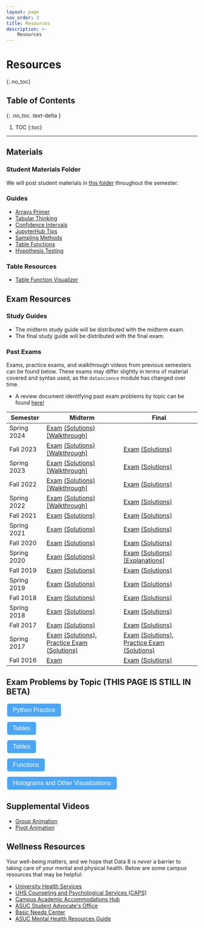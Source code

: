 ```yaml
---
layout: page
nav_order: 3
title: Resources
description: >-
    Resources
---
```


# Resources

{:.no_toc}

## Table of Contents
{: .no_toc .text-delta }

1. TOC
{:toc}

---

## Materials

### Student Materials Folder
We will post student materials in [this folder](https://drive.google.com/drive/folders/16o8duRO-J-EnnWiue1QJjyHW9BQFetDJ?usp=drive_link) throughout the semester.

### Guides
* [Arrays Primer](https://drive.google.com/file/d/1SzpKe_SnFf9_mkLyhETz5-AiaBJBYJDv/view?usp=sharing)
* [Tabular Thinking](https://drive.google.com/file/d/1D9PXUgDLXjFBXZoyGVSKpzk0nKQziDTP/view?usp=sharing)
* [Confidence Intervals](https://drive.google.com/file/d/1MTHu81FjF2SKps4a6x_N_sMWcFs2APx4/view?usp=sharing)
* [JupyterHub Tips](https://drive.google.com/file/d/1vA4x3RIwCq8jY4KvTRpqrnmASS7Se1Bn/view?usp=sharing)
* [Sampling Methods](https://drive.google.com/file/d/1k8uNN0Bg7J0BTgK-0Z5glDNtd_5FTJQl/view?usp=sharing)
* [Table Functions](https://drive.google.com/file/d/1j2hjhweJdGWW0EdvmjGHsXFUatXIZax4/view?usp=sharing)
* [Hypothesis Testing](https://drive.google.com/file/d/1s9e252XRIUYxNeI8dNG4D0f8B9iwEv6x/view?usp=sharing)

### Table Resources
* [Table Function Visualizer](https://www.data8.org/interactive_table_functions/)

## Exam Resources

### Study Guides
* The midterm study guide will be distributed with the midterm exam.
* The final study guide will be distributed with the final exam.

### Past Exams
Exams, practice exams, and walkthrough videos from previous semesters can be found below. These exams may differ slightly in terms of material covered and syntax used, as the `datascience` module has changed over time.
* A review document identifying past exam problems by topic can be found [here!](https://docs.google.com/document/d/1zed6Q9LAgUvCoazdGMOd5K0FpLcfZF-IMZMyGzTOFfk/edit?usp=sharing) 

| Semester | Midterm | Final |
| -- | -- | -- |
| Spring 2024 | [Exam](https://docs.google.com/viewer?url=https://github.com/data-8/archived-exams/raw/master/data8_sp24_midterm.pdf) [(Solutions)](https://docs.google.com/viewer?url=https://github.com/data-8/archived-exams/raw/master/data8-sp24-midterm-solutions.pdf) [[Walkthrough]](https://drive.google.com/drive/folders/1rkUU1top70Ut18ejsf3MfOI35z-TW0ex) | | 
| Fall 2023 | [Exam](https://drive.google.com/file/d/1Oc_4GGZE8aozXbAJYDeEwFs-pdArYMNY/view?usp=sharing) [(Solutions)](https://docs.google.com/viewer?url=https://github.com/data-8/archived-exams/raw/master/data8-fa23-midterm-sol.pdf) [[Walkthrough]](https://drive.google.com/drive/folders/1Mo50-BqxISJTU1jKV8LtfSiQc-9GRiTF?usp=share_link)| [Exam](https://docs.google.com/viewer?url=https://github.com/data-8/archived-exams/raw/master/data8-fa23-final.pdf) [(Solutions)](https://docs.google.com/viewer?url=https://github.com/data-8/archived-exams/raw/master/data8-fa23-final-sols.pdf) | 
| Spring 2023 | [Exam](https://docs.google.com/viewer?url=https://github.com/data-8/archived-exams/raw/master/data8-sp23-midterm.pdf) [(Solutions)](https://docs.google.com/viewer?url=https://github.com/data-8/archived-exams/raw/master/data8-sp23-midterm-solutions.pdf) [[Walkthrough]](https://drive.google.com/drive/u/1/folders/1Thm3volFpFWC1QkNsJyWOgIG5bwvE7sO)| [Exam](https://docs.google.com/viewer?url=https://github.com/data-8/archived-exams/raw/master/data8-sp23-final.pdf) [(Solutions)](https://docs.google.com/viewer?url=https://github.com/data-8/archived-exams/raw/master/data8-sp23-final-sol.pdf) |
| Fall 2022 | [Exam](https://docs.google.com/viewer?url=https://github.com/data-8/archived-exams/raw/master/data8-fa22-mt_printed.pdf) [(Solutions)](https://docs.google.com/viewer?url=https://github.com/data-8/archived-exams/raw/master/data8-fa22-mt_solution.pdf) [[Walkthrough]](https://drive.google.com/drive/folders/1Uk3HbQ17PlzItvoOKEGIJoMbLq-AFyHo?usp=sharing) | [Exam](https://drive.google.com/file/d/1lMEUafOXIJvWw0Fh_zo2XeE44EMAhC9m/view?usp=sharing) [(Solutions)](https://docs.google.com/viewer?url=https://github.com/data-8/archived-exams/raw/master/data8_fa22_final_sols.pdf) |
| Spring 2022 | [Exam](https://docs.google.com/viewer?url=https://github.com/data-8/archived-exams/raw/master/data8-sp22-midterm.pdf) [(Solutions)](https://docs.google.com/viewer?url=https://github.com/data-8/archived-exams/raw/master/data8-sp22-midterm-solution.pdf) [[Walkthrough]](https://drive.google.com/drive/folders/1kgOV6o5L4Wu6PBAC0GgJb9OrrI5D0PZq?usp=sharing) | [Exam](https://docs.google.com/viewer?url=https://github.com/data-8/archived-exams/raw/master/data8-sp22-final.pdf) [(Solutions)](https://docs.google.com/viewer?url=https://github.com/data-8/archived-exams/raw/master/data8-sp22-final-sols.pdf) |
| Fall 2021 | [Exam](https://docs.google.com/viewer?url=https://github.com/data-8/archived-exams/raw/master/data8-fa21-midterm.pdf) [(Solutions)](https://docs.google.com/viewer?url=https://github.com/data-8/archived-exams/raw/master/data8-fa21-midterm-solutions.pdf) | [Exam](https://docs.google.com/viewer?url=https://github.com/data-8/archived-exams/raw/master/data8-fa21-final.pdf) [(Solutions)](https://docs.google.com/viewer?url=https://github.com/data-8/archived-exams/raw/master/data8-fa21-final-solns.pdf) |
| Spring 2021 | [Exam](https://docs.google.com/viewer?url=https://github.com/data-8/archived-exams/raw/master/data8-sp21-midterm.pdf) [(Solutions)](https://docs.google.com/viewer?url=https://github.com/data-8/archived-exams/raw/master/data8-sp21-midterm-solutions.pdf) | [Exam](https://docs.google.com/viewer?url=https://github.com/data-8/archived-exams/raw/master/data8-sp21-final.pdf) [(Solutions)](https://docs.google.com/viewer?url=https://github.com/data-8/archived-exams/raw/master/data8-sp21-final-sols.pdf) |
| Fall 2020 | [Exam](https://docs.google.com/viewer?url=https://github.com/data-8/archived-exams/raw/master/data8-fa20-midterm.pdf) [(Solutions)](https://docs.google.com/viewer?url=https://github.com/data-8/archived-exams/raw/master/data8-fa20-midterm-solution.pdf) | [Exam](https://docs.google.com/viewer?url=https://github.com/data-8/archived-exams/raw/master/data8-fa20-final.pdf) [(Solutions)](https://docs.google.com/viewer?url=https://github.com/data-8/archived-exams/raw/master/data8-fa20-final-solns.pdf) |
| Spring 2020 | [Exam](https://docs.google.com/viewer?url=https://github.com/data-8/archived-exams/raw/master/data8-sp20-midterm.pdf) [(Solutions)](https://docs.google.com/viewer?url=https://github.com/data-8/archived-exams/raw/master/data8-sp20-midterm-sols.pdf) | [Exam](https://docs.google.com/viewer?url=https://github.com/data-8/archived-exams/raw/master/data8-sp20-final.pdf) [(Solutions)](https://docs.google.com/viewer?url=https://github.com/data-8/archived-exams/raw/master/data8-sp20-final-sols.pdf) [[Explanations]](https://docs.google.com/document/d/1WqgRDDwyL98Y4WROVURR2-EWjmTXJTPczpT662XIkk4/edit?usp=sharing) |
| Fall 2019 | [Exam](https://docs.google.com/viewer?url=https://github.com/data-8/archived-exams/raw/master/data8-fa19-midterm.pdf) [(Solutions)](https://docs.google.com/viewer?url=https://github.com/data-8/archived-exams/raw/master/data8-fa19-midterm-solutions.pdf) | [Exam](https://docs.google.com/viewer?url=https://github.com/data-8/archived-exams/raw/master/data8-fa19-final.pdf) [(Solutions)](https://docs.google.com/viewer?url=https://github.com/data-8/archived-exams/raw/master/data8-fa19-final-solution.pdf) |
| Spring 2019 | [Exam](https://docs.google.com/viewer?url=https://github.com/data-8/archived-exams/raw/master/data8-sp19-midterm.pdf) [(Solutions)](https://docs.google.com/viewer?url=https://github.com/data-8/archived-exams/raw/master/data8-sp19-midterm-sols.pdf) | [Exam](https://docs.google.com/viewer?url=https://github.com/data-8/archived-exams/raw/master/data8-sp19-final.pdf) [(Solutions)](https://docs.google.com/viewer?url=https://github.com/data-8/archived-exams/raw/master/data8-sp19-final-sol.pdf) |
| Fall 2018 | [Exam](https://docs.google.com/viewer?url=https://github.com/data-8/archived-exams/raw/master/data8-fa18-midterm.pdf) [(Solutions)](https://docs.google.com/viewer?url=https://github.com/data-8/archived-exams/raw/master/data8-fa18-midterm-sols.pdf) | [Exam](https://docs.google.com/viewer?url=https://github.com/data-8/archived-exams/raw/master/data8-fa18-final.pdf) [(Solutions)](https://docs.google.com/viewer?url=https://github.com/data-8/archived-exams/raw/master/data8-fa18-final-solution.pdf)|
| Spring 2018 | [Exam](https://docs.google.com/viewer?url=https://github.com/data-8/archived-exams/raw/master/data8-sp18-midterm.pdf) [(Solutions)](https://docs.google.com/viewer?url=https://github.com/data-8/archived-exams/raw/master/data8-sp18-midterm-sols.pdf) | [Exam](https://docs.google.com/viewer?url=https://github.com/data-8/archived-exams/raw/master/data8-sp18-final.pdf) [(Solutions)](https://docs.google.com/viewer?url=https://github.com/data-8/archived-exams/raw/master/data8-sp18-final-sols.pdf) |
| Fall 2017 | [Exam](https://docs.google.com/viewer?url=https://github.com/data-8/archived-exams/raw/master/data8-fa17-midterm.pdf) [(Solutions)](https://docs.google.com/viewer?url=https://github.com/data-8/archived-exams/raw/master/data8-fa17-midterm-solution.pdf) | [Exam](https://docs.google.com/viewer?url=https://github.com/data-8/archived-exams/raw/master/data8-fa17-final.pdf) [(Solutions)](https://docs.google.com/viewer?url=https://github.com/data-8/archived-exams/raw/master/data8-fa17-final-sols.pdf) |
| Spring 2017 | [Exam](https://docs.google.com/viewer?url=https://github.com/data-8/archived-exams/raw/master/data8-sp17-midterm.pdf) [(Solutions)](https://docs.google.com/viewer?url=https://github.com/data-8/archived-exams/raw/master/data8-sp17-midterm-solution.pdf), [Practice Exam](https://docs.google.com/viewer?url=https://github.com/data-8/archived-exams/raw/master/data8-sp17-practice.pdf) [(Solutions)](https://docs.google.com/viewer?url=https://github.com/data-8/archived-exams/raw/master/data8-sp17-practice-solution.pdf) | [Exam](https://docs.google.com/viewer?url=https://github.com/data-8/archived-exams/raw/master/data8-sp17-final.pdf) [(Solutions)](https://docs.google.com/viewer?url=https://github.com/data-8/archived-exams/raw/master/data8-sp17-final-solution.pdf), [Practice Exam](https://docs.google.com/viewer?url=https://github.com/data-8/archived-exams/raw/master/data8-sp17-practice-final.pdf) [(Solutions)](https://docs.google.com/viewer?url=https://github.com/data-8/archived-exams/raw/master/data8-sp17-practice-final-solution.pdf) |
| Fall 2016 |  [Exam](https://docs.google.com/viewer?url=https://github.com/data-8/archived-exams/raw/master/data8-fa16-midterm.pdf) | [Exam](https://docs.google.com/viewer?url=https://github.com/data-8/archived-exams/raw/master/data8-fa16-final.pdf) [(Solutions)](https://docs.google.com/viewer?url=https://github.com/data-8/archived-exams/raw/master/data8-fa16-final-sols.pdf) |

## Exam Problems by Topic (THIS PAGE IS STILL IN BETA)

<script>
function toggleVisibility(id) {
  var element = document.getElementById(id);
  if (element.style.display === 'block') {
    element.style.display = 'none';
  } else {
    element.style.display = 'block';
  }
}
</script>

<div id="pythonpracticedropdown" style="margin: 10px 0;">  <!-- Reduced vertical margin -->
  <button onclick="toggleVisibility('pythonPracticeContent')" style="background-color: #4ca6f3; color: white; border: none; padding: 8px 15px; text-align: center; text-decoration: none; display: inline-block; font-size: 16px; margin: 2px 2px; cursor: pointer; border-radius: 5px;">Python Practice</button>
  <div id="pythonPracticeContent" style="display: none; margin-top: 6px;">
    <ul>
      <li><a href="https://docs.google.com/viewer?url=https://github.com/data-8/archived-exams/raw/master/data8-sp21-midterm.pdf#page=4">Spring 2021 Midterm Q2</a></li>
      <li>Fall 2020 Midterm Q4 (a-e)</li>
      <li>Fall 2019 Midterm Q1</li>
      <li>Spring 2019 Final Q1</li>
      <li>Spring 2019 Midterm Q1</li>
      <li>Spring 2019 Midterm Q4 (f-g)</li>
      <li>Fall 2018 Midterm Q4 (e-g)</li>
    </ul>
  </div>
</div>

<div id="Tablesdropdown" style="margin: 10px 0;"> <!-- Reduced vertical margin -->
  <button onclick="toggleVisibility('tableContent')" style="background-color: #4ca6f3; color: white; border: none; padding: 8px 15px; text-align: center; text-decoration: none; display: inline-block; font-size: 16px; margin: 2px 2px; cursor: pointer; border-radius: 5px;">Tables</button>
  <div id="tableContent" style="display: none; margin-top: 6px;">
    <ul>
      <li>Spring 2022 Final Q2</li>
      <li>Spring 2022 Midterm Q1</li>
      <li>Spring 2022 Midterm Q2b</li>
      <li>Fall 2021 Final Q12</li>
      <li>Fall 2021 Final Q2</li>
      <li>Fall 2021 Midterm Q1</li>
      <li>Fall 2021 Midterm Q2</li>
      <li>Spring 2021 Final Q1</li>
      <li>Spring 2021 Midterm Q1</li>
      <li>Fall 2020 Final Q1</li>
      <li>Fall 2020 Midterm Q5</li>
      <li>Spring 2020 Midterm Q2 (e - f)</li>
      <li>Spring 2020 Midterm Q3(e - f, i, j)</li>
      <li>Fall 2019 Midterm Q2e</li>
      <li>Fall 2019 Midterm Q4</li>
      <li>Spring 2019 Final Q3, 7</li>
      <li>Spring 2019 Midterm Q3</li>
      <li>Fall 2018 Final Q2 (a - f)</li>
      <li>Spring 2018 Final Q5</li>
      <li>Spring 2018 Midterm Q1</li>
      <li>Fall 2017 Final Q1</li>
      <li>Spring 2017 Final Q1</li>
      <li>Spring 2017 Practice Final Q1</li>
      <li>Spring 2017 Midterm Q1</li>
      <li>Summer 2017 Midterm Q1</li>
      <li>Fall 2016 Final Q9</li>
    </ul>
  </div>
</div>

<div id="Functionsdropdown" style="margin: 10px 0;"> <!-- Reduced vertical margin -->
  <button onclick="toggleVisibility('functionsContent')" style="background-color: #4ca6f3; color: white; border: none; padding: 8px 15px; text-align: center; text-decoration: none; display: inline-block; font-size: 16px; margin: 2px 2px; cursor: pointer; border-radius: 5px;">Tables</button>
  <div id="functionsContent" style="display: none; margin-top: 6px;">
    <ul>
      <li>Spring 2022 Final Q7h</li>
      <li>Spring 2022 Final Q6d</li>
      <li>Fall 2021 Final Q6a,f</li>
      <li>Fall 2021 Final Q2d</li>
      <li>Fall 2021 Final Q1</li>
      <li>Fall 2021 Midterm Q8a</li>
      <li>Fall 2021 Midterm Q4h,i</li>
      <li>Fall 2020 Final Q5a</li>
      <li>Spring 2020 Midterm Q3g-h</li>
      <li>Spring 2019 Midterm Q4d</li>
      <li>Fall 2018 Midterm Q2g</li>
    </ul>
  </div>
</div>

<div id="Functionsdropdown" style="margin: 10px 0;"> <!-- Reduced vertical margin -->
  <button onclick="toggleVisibility('functionsContent')" style="background-color: #4ca6f3; color: white; border: none; padding: 8px 15px; text-align: center; text-decoration: none; display: inline-block; font-size: 16px; margin: 2px 2px; cursor: pointer; border-radius: 5px;">Functions</button>
  <div id="functionsContent" style="display: none; margin-top: 6px;">
    <ul>
      <li>Spring 2022 Final Q7h</li>
      <li>Spring 2022 Final Q6d</li>
      <li>Fall 2021 Final Q6a,f</li>
      <li>Fall 2021 Final Q2d</li>
      <li>Fall 2021 Final Q1</li>
      <li>Fall 2021 Midterm Q8a</li>
      <li>Fall 2021 Midterm Q4h,i</li>
      <li>Fall 2020 Final Q5a</li>
      <li>Spring 2020 Midterm Q3g-h</li>
      <li>Spring 2019 Midterm Q4d</li>
      <li>Fall 2018 Midterm Q2g</li>
    </ul>
  </div>
</div>

<div id="Histogramsdropdown" style="margin: 10px 0;"> <!-- Reduced vertical margin -->
  <button onclick="toggleVisibility('histogramContent')" style="background-color: #4ca6f3; color: white; border: none; padding: 8px 15px; text-align: center; text-decoration: none; display: inline-block; font-size: 16px; margin: 2px 2px; cursor: pointer; border-radius: 5px;">Histograms and Other Visualizations</button>
  <div id="histogramContent" style="display: none; margin-top: 6px;">
    <ul>
      <li>Spring 2022 Final Q7a,b</li>
      <li>Spring 2022 Final Q3h</li>
      <li>Spring 2022 Midterm Q2</li>
      <li>Spring 2022 Midterm Q1e</li>
      <li>Fall 2021 Final Q3</li>
      <li>Fall 2021 Midterm Q9</li>
      <li>Fall 2021 Midterm Q6b</li>
      <li>Fall 2021 Midterm Q5</li>
      <li>Spring 2021 Final Q7a-c</li>
      <li>Spring 2021 Midterm Q7</li>
      <li>Spring 2021 Midterm Q6</li>
      <li>Fall 2020 Final Q5b</li>
      <li>Fall 2020 Final Q4g</li>
      <li>Fall 2020 Midterm Q3</li>
      <li>Fall 2020 Midterm Q2</li>
      <li>Spring 2020 Midterm Q3a-d</li>
      <li>Spring 2020 Midterm Q2a-d</li>
      <li>Fall 2019 Midterm Q5</li>
      <li>Fall 2019 Midterm Q2a-d</li>
      <li>Spring 2019 Midterm Q6e</li>
      <li>Spring 2019 Midterm Q4</li>
      <li>Spring 2019 Midterm Q2b</li>
      <li>Fall 2018 Midterm Q1</li>
      <li>Spring 2018 Midterm Q6</li>
      <li>Spring 2017 Practice Final Q2</li>
      <li>Spring 2017 Midterm Q2</li>
      <li>Summer 2017 Midterm Q3</li>
      <li>Fall 2016 Final Q14</li>
      <li>Fall 2016 Final Q11</li>
      <li>Fall 2016 Final Q10</li>
      <li>Fall 2016 Final Q8</li>
      <li>Fall 2016 Final Q6</li>
      <li>Fall 2016 Final Q2</li>
    </ul>
  </div>
</div>





## Supplemental Videos
* [Group Animation](https://drive.google.com/file/d/1kOVPDuMt68I62qlhPKrVYTY5VQl7MYJm/view?usp=sharing)
* [Pivot Animation](https://drive.google.com/file/d/1aOFG3n8pOlQSJrAr3kMI9AofhMykNKbX/view?usp=sharing)

## Wellness Resources

Your well-being matters, and we hope that Data 8 is _never_ a barrier to taking care of your mental and physical health. Below are some campus resources that may be helpful:

* [University Health Services](https://uhs.berkeley.edu/)
* [UHS Counseling and Psychological Services (CAPS)](https://uhs.berkeley.edu/caps)
* [Campus Academic Accommodations Hub](https://evcp.berkeley.edu/programs-resources/academic-accommodations-hub)
* [ASUC Student Advocate's Office](https://advocate.berkeley.edu/)
* [Basic Needs Center](https://basicneeds.berkeley.edu/)
* [ASUC Mental Health Resources Guide](https://asuc.org/wp-content/uploads/2018/02/Mental-Health-Resources.pdf)

<script src="../assets/darkmode.js"></script>
<script>
  window.addEventListener("DOMContentLoaded", (event) => {
    onLoad();
});
</script>
